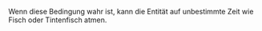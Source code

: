 Wenn diese Bedingung wahr ist, kann die Entität auf unbestimmte Zeit wie Fisch oder Tintenfisch atmen.